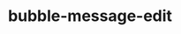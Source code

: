 ---
title: bubble-message-edit
unicode_regular: \ea54
unicode_bold: \ea53
unicode_solid: \ea55
unicode_brand: 
---